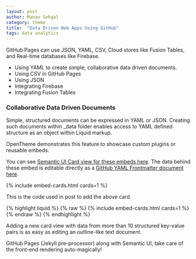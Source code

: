 ```yaml
---
layout: post
author: Manav Sehgal
category: theme
title:  "Data Driven Web Apps Using GitHub"      
tags: data analytics
---
```


GitHub Pages can use JSON, YAML, CSV, Cloud stores like Fusion Tables, and Real-time databases like Firebase.

- Using YAML to create simple, collaborative data driven documents.
- Using CSV in GitHub Pages
- Using JSON
- Integrating Firebase
- Integrating Fusion Tables

### Collaborative Data Driven Documents

Simple, structured documents can be expressed in YAML or JSON. 
Creating such documents within _data folder enables access to YAML defined structure
as an object within Liquid markup.

OpenTheme demonstrates this feature to showcase custom plugins or reusable embeds.

You can see [Semantic UI Card view for these embeds here](/embeds/).
The data behind these embed is editable directly as a [GitHub YAML Frontmatter document here](https://github.com/open-start/opentheme/blob/master/_data/embeds.yml).

{% include embed-cards.html cards=1 %}

This is the code used in post to add the above card.

{% highlight liquid %}
{% raw  %}
  {% include embed-cards.html cards=1 %}
{% endraw %}
{% endhighlight %}

Adding a new card view with data from more than 10 structured key-value pairs is as easy as editing an outline-like text document.

GitHub Pages (Jekyll pre-processor) along with Semantic UI, take care of the front-end rendering auto-magically!